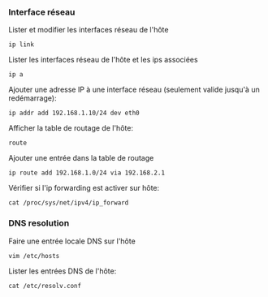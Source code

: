 ### Interface réseau

Lister et modifier les interfaces réseau de l'hôte
 ```
ip link
```

Lister les interfaces réseau de l'hôte et les ips associées
```
ip a
```

Ajouter une adresse IP à une interface réseau (seulement valide jusqu'à un redémarrage):
```
ip addr add 192.168.1.10/24 dev eth0
```

Afficher la table de routage de l'hôte:
```
route
```

Ajouter une entrée dans la table de routage
```
ip route add 192.168.1.0/24 via 192.168.2.1
```

Vérifier si l'ip forwarding est activer sur hôte:
```
cat /proc/sys/net/ipv4/ip_forward
```

### DNS resolution

Faire une entrée locale DNS sur l'hôte
```
vim /etc/hosts
```

Lister les entrées DNS  de l'hôte:
```
cat /etc/resolv.conf
```
